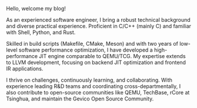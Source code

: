 Hello, welcome my blog!

As an experienced software engineer, I bring a robust technical background and diverse practical experience. Proficient in C/C++ (mainly C) and familiar with Shell, Python, and Rust.

Skilled in build scripts (Makefile, CMake, Meson) and with two years of low-level software performance optimization, I have developed a high-performance JIT engine comparable to QEMU/TCG. My expertise extends to LLVM development, focusing on backend JIT optimization and frontend IR applications.

I thrive on challenges, continuously learning, and collaborating. With experience leading R&D teams and coordinating cross-departmentally, I also contribute to open-source communities like QEMU, TechBase, rCore at Tsinghua, and maintain the Gevico Open Source Community.
